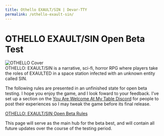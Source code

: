 ```yaml
--- 
title: Othello EXAULT/SIN | Devar-TTY
permalink: /othello-exault-sin/ 
---
```

# OTHELLO EXAULT/SIN Open Beta Test

<img src="/assets/images/OTHELLO-EXAULT-SIN-Beta/cover-square.jpg" alt="OTHELLO Cover"/>
<br/>
OTHELLO: EXAULT/SIN is a narrative, sci-fi, horror RPG where players take the roles of EXAULTED in a space station infected with an unknown entity called SIN.

The following rules are presented in an unfinished state for open beta testing. I hope you enjoy the game, and I look foward to your feedback. I've set up a section on the [You Are Welcome At My Table Discord](https://discord.gg/PRjtw9B) for people to post their experiences so I may tweak the game before its final release.

[OTHELLO: EXAULT/SIN Open Beta Rules](/assets/pdf/OTHELLO-EXUALT-SIN-BETA-11052021.pdf)

This page will serve as the main hub for the beta best, and will contain all future updates over the course of the testing period.